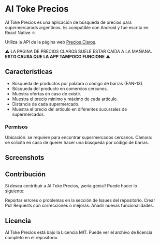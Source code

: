 # Al Toke Precios

Al Toke Precios es una aplicación de búsqueda de precios para supermercarods argentinos. Es compatible con Android y fue escrita en React Native ⚛️.

Utiliza la API de la página web [Precios Claros](https://www.preciosclaros.gob.ar/).

⚠️ LA PÁGINA DE PRECIOS CLAROS SUELE ESTAR CAÍDA A LA MAÑANA. **ESTO CAUSA QUE LA APP TAMPOCO FUNCIONE** ⚠️

## Características

-   Búsqueda de productos por palabra o código de barras (EAN-13).
-   Búsqueda del producto en comercios cercanos.
-   Muestra ofertas en caso de existir.
-   Muestra el precio mínimo y máximo de cada artículo.
-   Distancia de cada supermercado.
-   Muestra el precio del artículo en diferentes sucursales de supermercados.

### Permisos

Ubicación: se requiere para encontrar supermercados cercanos.
Cámara: se solicita en caso de querer hacer una búsqueda por código de barras.

## Screenshots

## Contribución

Si desea contribuir a Al Toke Precios, ¡sería genial! Puede hacer lo siguiente:

Reportar errores o problemas en la sección de Issues del repositorio.
Crear Pull Requests con correcciones o mejoras.
Añadir nuevas funcionalidades.

## Licencia

Al Toke Precios está bajo la Licencia MIT. Puede ver el archivo de licencia completo en el repositorio.
